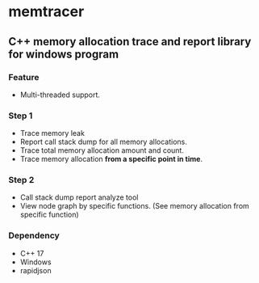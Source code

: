 
# memtracer

## C++ memory allocation trace and report library for windows program

### Feature
- Multi-threaded support.

### Step 1
- Trace memory leak
-   Report call stack dump for all memory allocations.
- Trace total memory allocation amount and count.
- Trace memory allocation **from a specific point in time**.

### Step 2
- Call stack dump report analyze tool
-   View node graph by specific functions. (See memory allocation from specific function)

### Dependency
- C++ 17
- Windows
- rapidjson
